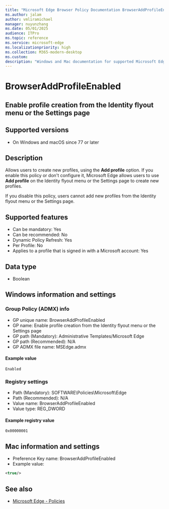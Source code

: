 ```yaml
---
title: "Microsoft Edge Browser Policy Documentation BrowserAddProfileEnabled"
ms.author: jalam
author: vmliramichael
manager: nuyunzhang
ms.date: 05/01/2025
audience: ITPro
ms.topic: reference
ms.service: microsoft-edge
ms.localizationpriority: high
ms.collection: M365-modern-desktop
ms.custom:
description: "Windows and Mac documentation for supported Microsoft Edge Browser policy: Enable profile creation from the Identity flyout menu or the Settings page"
---
```


<!--THIS FILE IS AUTOMATICALLY GENERATED. MANUAL CHANGES WILL BE OVERWRITTEN.-->
<!--Please contact the Microsoft Edge Manageability team with any questions.-->

# BrowserAddProfileEnabled

## Enable profile creation from the Identity flyout menu or the Settings page


## Supported versions

- On Windows and macOS since 77 or later

## Description

Allows users to create new profiles, using the **Add profile** option.
If you enable this policy or don't configure it, Microsoft Edge allows users to use **Add profile** on the Identity flyout menu or the Settings page to create new profiles.

If you disable this policy, users cannot add new profiles from the Identity flyout menu or the Settings page.

## Supported features

- Can be mandatory: Yes
- Can be recommended: No
- Dynamic Policy Refresh: Yes
- Per Profile: No
- Applies to a profile that is signed in with a Microsoft account: Yes

## Data type

- Boolean

## Windows information and settings

### Group Policy (ADMX) info

- GP unique name: BrowserAddProfileEnabled
- GP name: Enable profile creation from the Identity flyout menu or the Settings page
- GP path (Mandatory): Administrative Templates/Microsoft Edge
- GP path (Recommended): N/A
- GP ADMX file name: MSEdge.admx

#### Example value

```
Enabled
```

### Registry settings

- Path (Mandatory): SOFTWARE\Policies\Microsoft\Edge
- Path (Recommended): N/A
- Value name: BrowserAddProfileEnabled
- Value type: REG_DWORD

#### Example registry value

```
0x00000001
```


## Mac information and settings

- Preference Key name: BrowserAddProfileEnabled
- Example value:

```xml
<true/>
```

## See also
- [Microsoft Edge - Policies](../microsoft-edge-policies.md)
